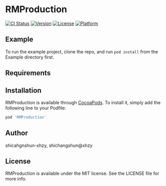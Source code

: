 # RMProduction

[![CI Status](https://img.shields.io/travis/shicahgnshun-xhzy/RMProduction.svg?style=flat)](https://travis-ci.org/shicahgnshun-xhzy/RMProduction)
[![Version](https://img.shields.io/cocoapods/v/RMProduction.svg?style=flat)](https://cocoapods.org/pods/RMProduction)
[![License](https://img.shields.io/cocoapods/l/RMProduction.svg?style=flat)](https://cocoapods.org/pods/RMProduction)
[![Platform](https://img.shields.io/cocoapods/p/RMProduction.svg?style=flat)](https://cocoapods.org/pods/RMProduction)

## Example

To run the example project, clone the repo, and run `pod install` from the Example directory first.

## Requirements

## Installation

RMProduction is available through [CocoaPods](https://cocoapods.org). To install
it, simply add the following line to your Podfile:

```ruby
pod 'RMProduction'
```

## Author

shicahgnshun-xhzy, shichangshun@xhzy

## License

RMProduction is available under the MIT license. See the LICENSE file for more info.
